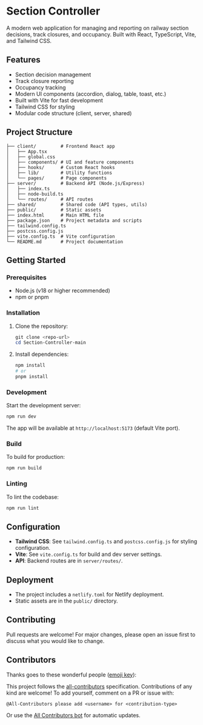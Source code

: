 # Section Controller

A modern web application for managing and reporting on railway section decisions, track closures, and occupancy. Built with React, TypeScript, Vite, and Tailwind CSS.

## Features
- Section decision management
- Track closure reporting
- Occupancy tracking
- Modern UI components (accordion, dialog, table, toast, etc.)
- Built with Vite for fast development
- Tailwind CSS for styling
- Modular code structure (client, server, shared)

## Project Structure
```
├── client/         # Frontend React app
│   ├── App.tsx
│   ├── global.css
│   ├── components/ # UI and feature components
│   ├── hooks/      # Custom React hooks
│   ├── lib/        # Utility functions
│   └── pages/      # Page components
├── server/         # Backend API (Node.js/Express)
│   ├── index.ts
│   ├── node-build.ts
│   └── routes/     # API routes
├── shared/         # Shared code (API types, utils)
├── public/         # Static assets
├── index.html      # Main HTML file
├── package.json    # Project metadata and scripts
├── tailwind.config.ts
├── postcss.config.js
├── vite.config.ts  # Vite configuration
└── README.md       # Project documentation
```

## Getting Started

### Prerequisites
- Node.js (v18 or higher recommended)
- npm or pnpm

### Installation
1. Clone the repository:
   ```powershell
   git clone <repo-url>
   cd Section-Controller-main
   ```
2. Install dependencies:
   ```powershell
   npm install
   # or
   pnpm install
   ```

### Development
Start the development server:
```powershell
npm run dev
```
The app will be available at `http://localhost:5173` (default Vite port).

### Build
To build for production:
```powershell
npm run build
```

### Linting
To lint the codebase:
```powershell
npm run lint
```

## Configuration
- **Tailwind CSS**: See `tailwind.config.ts` and `postcss.config.js` for styling configuration.
- **Vite**: See `vite.config.ts` for build and dev server settings.
- **API**: Backend routes are in `server/routes/`.

## Deployment
- The project includes a `netlify.toml` for Netlify deployment.
- Static assets are in the `public/` directory.

## Contributing
Pull requests are welcome! For major changes, please open an issue first to discuss what you would like to change.

## Contributors

Thanks goes to these wonderful people ([emoji key](https://allcontributors.org/docs/en/emoji-key)):

<!-- ALL-CONTRIBUTORS-LIST:START - Do not remove or modify this section -->
<!-- ALL-CONTRIBUTORS-LIST:END -->

This project follows the [all-contributors](https://allcontributors.org) specification. Contributions of any kind are welcome! To add yourself, comment on a PR or issue with:

```
@All-Contributors please add <username> for <contribution-type>
```

Or use the [All Contributors bot](https://allcontributors.org/docs/en/bot/usage) for automatic updates.
